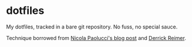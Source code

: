 # dotfiles
My dotfiles, tracked in a bare git repository. No fuss, no special sauce.

Technique borrowed from [Nicola Paolucci's blog post](https://www.atlassian.com/git/tutorials/dotfiles) and [Derrick Reimer](https://github.com/derrickreimer/dotfiles).
